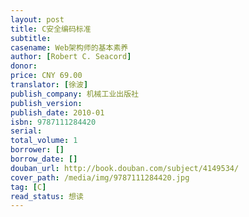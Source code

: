 ```yaml
---
layout: post
title: C安全编码标准
subtitle: 
casename: Web架构师的基本素养
author: [Robert C. Seacord]
donor: 
price: CNY 69.00
translator: [徐波]
publish_company: 机械工业出版社
publish_version: 
publish_date: 2010-01
isbn: 9787111284420
serial: 
total_volume: 1
borrower: []
borrow_date: []
douban_url: http://book.douban.com/subject/4149534/
cover_path: /media/img/9787111284420.jpg
tag: [C]
read_status: 想读
---
```

